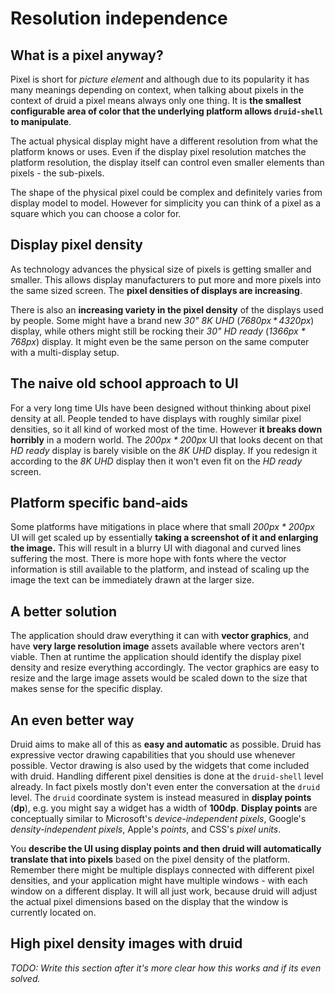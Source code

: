# Resolution independence

## What is a pixel anyway?

Pixel is short for *picture element* and although due to its popularity
it has many meanings depending on context, when talking about pixels in the context of druid
a pixel means always only one thing. It is **the smallest configurable area of color
that the underlying platform allows `druid-shell` to manipulate**.

The actual physical display might have a different resolution from what the platform knows or uses.
Even if the display pixel resolution matches the platform resolution,
the display itself can control even smaller elements than pixels - the sub-pixels.

The shape of the physical pixel could be complex and definitely varies from display model to model.
However for simplicity you can think of a pixel as a square which you can choose a color for.

## Display pixel density

As technology advances the physical size of pixels is getting smaller and smaller.
This allows display manufacturers to put more and more pixels into the same sized screen.
The **pixel densities of displays are increasing**.

There is also an **increasing variety in the pixel density** of the displays used by people.
Some might have a brand new *30" 8K UHD* (*7680px \* 4320px*) display,
while others might still be rocking their *30" HD ready* (*1366px \* 768px*) display.
It might even be the same person on the same computer with a multi-display setup.

## The naive old school approach to UI

For a very long time UIs have been designed without thinking about pixel density at all.
People tended to have displays with roughly similar pixel densities, so it all kind of
worked most of the time. However **it breaks down horribly** in a modern world.
The *200px \* 200px* UI that looks decent on that *HD ready* display is barely visible
on the *8K UHD* display. If you redesign it according to the *8K UHD* display then
it won't even fit on the *HD ready* screen.

## Platform specific band-aids

Some platforms have mitigations in place where that small *200px \* 200px* UI
will get scaled up by essentially **taking a screenshot of it and enlarging the image.**
This will result in a blurry UI with diagonal and curved lines suffering the most.
There is more hope with fonts where the vector information is still available to the platform,
and instead of scaling up the image the text can be immediately drawn at the larger size.

## A better solution

The application should draw everything it can with **vector graphics**,
and have **very large resolution image** assets available where vectors aren't viable.
Then at runtime the application should identify the display pixel density
and resize everything accordingly. The vector graphics are easy to resize and
the large image assets would be scaled down to the size that makes sense for the specific display.

## An even better way

Druid aims to make all of this as **easy and automatic** as possible.
Druid has expressive vector drawing capabilities that you should use whenever possible.
Vector drawing is also used by the widgets that come included with druid.
Handling different pixel densities is done at the `druid-shell` level already.
In fact pixels mostly don't even enter the conversation at the `druid` level.
The `druid` coordinate system is instead measured in **display points** (**dp**),
e.g. you might say a widget has a width of **100dp**.
**Display points** are conceptually similar to Microsoft's *device-independent pixels*,
Google's *density-independent pixels*, Apple's *points*, and CSS's *pixel units*.

You **describe the UI using display points and then druid will automatically
translate that into pixels** based on the pixel density of the platform.
Remember there might be multiple displays connected with different pixel densities,
and your application might have multiple windows - with each window on a different display.
It will all just work, because druid will adjust the actual pixel dimensions
based on the display that the window is currently located on.

## High pixel density images with druid

*TODO: Write this section after it's more clear how this works and if its even solved.*